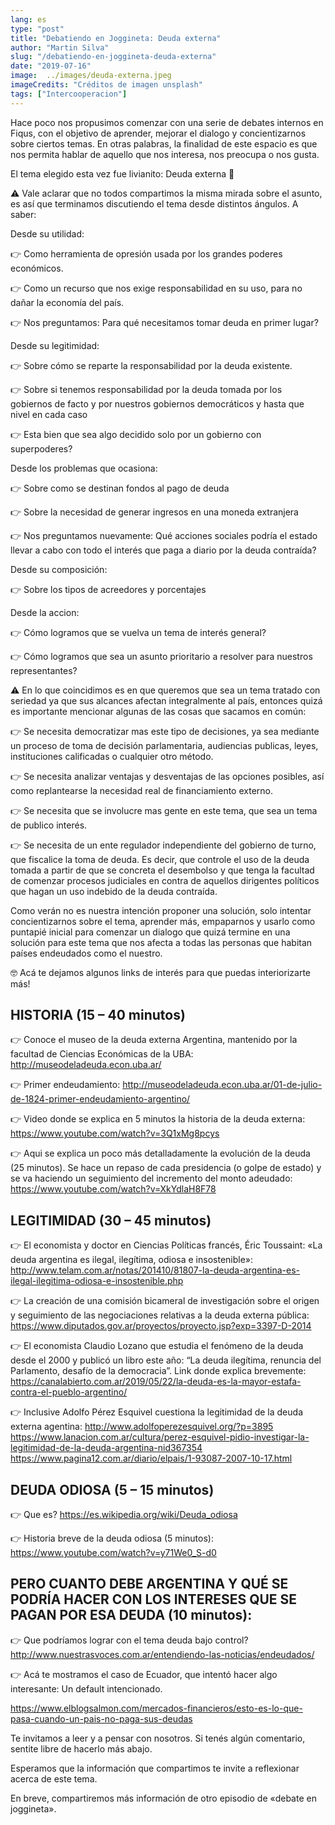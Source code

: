 ```yaml
---
lang: es
type: "post"
title: "Debatiendo en Joggineta: Deuda externa"
author: "Martin Silva"
slug: "/debatiendo-en-joggineta-deuda-externa"
date: "2019-07-16"
image:  ../images/deuda-externa.jpeg
imageCredits: "Créditos de imagen unsplash"
tags: ["Intercooperacion"]
---
```


Hace poco nos propusimos comenzar con una serie de debates internos en Fiqus, con el objetivo de aprender, mejorar el dialogo y concientizarnos sobre ciertos temas. En otras palabras, la finalidad de este espacio es que nos permita hablar de aquello que nos interesa, nos preocupa o nos gusta.

El tema elegido esta vez fue livianito: Deuda externa 💸


⚠️ Vale aclarar que no todos compartimos la misma mirada sobre el asunto, es así que terminamos discutiendo el tema desde distintos ángulos. A saber:

 

Desde su utilidad:

   👉 Como herramienta de opresión usada por los grandes poderes económicos.

   👉 Como un recurso que nos exige responsabilidad en su uso, para no dañar la economía del país.

   👉 Nos preguntamos: Para qué necesitamos tomar deuda en primer lugar?

 

Desde su legitimidad:

   👉 Sobre cómo se reparte la responsabilidad por la deuda existente.

   👉 Sobre si tenemos responsabilidad por la deuda tomada por los gobiernos de facto y por nuestros gobiernos democráticos y hasta que nivel en cada caso

   👉 Esta bien que sea algo decidido solo por un gobierno con superpoderes?

 

Desde los problemas que ocasiona:

   👉 Sobre como se destinan fondos al pago de deuda

   👉 Sobre la necesidad de generar ingresos en una moneda extranjera

   👉 Nos preguntamos nuevamente: Qué acciones sociales podría el estado llevar a cabo con todo el interés que paga a diario por la deuda contraída?

 

 Desde su composición:

   👉 Sobre los tipos de acreedores y porcentajes

 

Desde la accion:

   👉 Cómo logramos que se vuelva un tema de interés general?

   👉 Cómo logramos que sea un asunto prioritario a resolver para nuestros representantes?

 

⚠️ En lo que coincidimos es en que queremos que sea un tema tratado con seriedad ya que sus alcances afectan integralmente al país, entonces quizá es importante mencionar algunas de las cosas que sacamos en común:

 

   👉 Se necesita democratizar mas este tipo de decisiones, ya sea mediante un proceso de toma de decisión parlamentaria, audiencias publicas, leyes, instituciones calificadas o cualquier otro método.

   👉 Se necesita analizar ventajas y desventajas de las opciones posibles, así como replantearse la necesidad real de financiamiento externo.

   👉 Se necesita que se involucre mas gente en este tema, que sea un tema de publico interés.

   👉 Se necesita de un ente regulador independiente del gobierno de turno, que fiscalice la toma de deuda. Es decir, que controle el uso de la deuda tomada a partir de que se concreta el desembolso y que tenga la facultad de comenzar procesos judiciales en contra de aquellos dirigentes políticos que hagan un uso indebido de la deuda contraída.

 

Como verán no es nuestra intención proponer una solución, solo intentar concientizarnos sobre el tema, aprender más, empaparnos y usarlo como puntapié inicial para comenzar un dialogo que quizá termine en una solución para este tema que nos afecta a todas las personas que habitan países endeudados como el nuestro.

 

 

🤓 Acá te dejamos algunos links de interés para que puedas interiorizarte más!

 


## HISTORIA (15 – 40 minutos)

 

   👉 Conoce el museo de la deuda externa Argentina, mantenido por la facultad de Ciencias Económicas de la UBA: http://museodeladeuda.econ.uba.ar/

 

   👉 Primer endeudamiento: http://museodeladeuda.econ.uba.ar/01-de-julio-de-1824-primer-endeudamiento-argentino/

 

   👉 Video donde se explica en 5 minutos la historia de la deuda externa: https://www.youtube.com/watch?v=3Q1xMg8pcys

 

   👉 Aqui se explica un poco más detalladamente la evolución de la deuda (25 minutos). Se hace un repaso de cada presidencia (o golpe de estado) y se va haciendo un seguimiento del incremento del monto adeudado: https://www.youtube.com/watch?v=XkYdlaH8F78

 

## LEGITIMIDAD (30 – 45 minutos)

 

   👉 El economista y doctor en Ciencias Políticas francés, Éric Toussaint: «La deuda argentina es ilegal, ilegítima, odiosa e insostenible»: http://www.telam.com.ar/notas/201410/81807-la-deuda-argentina-es-ilegal-ilegitima-odiosa-e-insostenible.php

 

   👉 La creación de una comisión bicameral de investigación sobre el origen y seguimiento de las negociaciones relativas a la deuda externa pública: https://www.diputados.gov.ar/proyectos/proyecto.jsp?exp=3397-D-2014

 

   👉 El economista Claudio Lozano que estudia el fenómeno de la deuda desde el 2000 y publicó un libro este año: “La deuda ilegítima, renuncia del Parlamento, desafío de la democracia”. Link donde explica brevemente: https://canalabierto.com.ar/2019/05/22/la-deuda-es-la-mayor-estafa-contra-el-pueblo-argentino/

 

   👉 Inclusive Adolfo Pérez Esquivel cuestiona la legitimidad de la deuda externa agentina:
   http://www.adolfoperezesquivel.org/?p=3895  
   https://www.lanacion.com.ar/cultura/perez-esquivel-pidio-investigar-la-legitimidad-de-la-deuda-argentina-nid367354
   https://www.pagina12.com.ar/diario/elpais/1-93087-2007-10-17.html

 

## DEUDA ODIOSA (5 – 15 minutos)

 

   👉 Que es? https://es.wikipedia.org/wiki/Deuda_odiosa
 

   👉 Historia breve de la deuda odiosa (5 minutos): https://www.youtube.com/watch?v=y71We0_S-d0

 

## PERO CUANTO DEBE ARGENTINA Y QUÉ SE PODRÍA HACER CON LOS INTERESES QUE SE PAGAN POR ESA DEUDA (10 minutos):

 

   👉 Que podríamos lograr con el tema deuda bajo control?
http://www.nuestrasvoces.com.ar/entendiendo-las-noticias/endeudados/

 

   👉 Acá te mostramos el caso de Ecuador, que intentó hacer algo interesante: Un default intencionado.

https://www.elblogsalmon.com/mercados-financieros/esto-es-lo-que-pasa-cuando-un-pais-no-paga-sus-deudas

Te invitamos a leer y a pensar con nosotros. Si tenés algún comentario, sentite libre de hacerlo más abajo.

Esperamos que la información que compartimos te invite a reflexionar acerca de este tema.

En breve, compartiremos más información de otro episodio de «debate en joggineta».